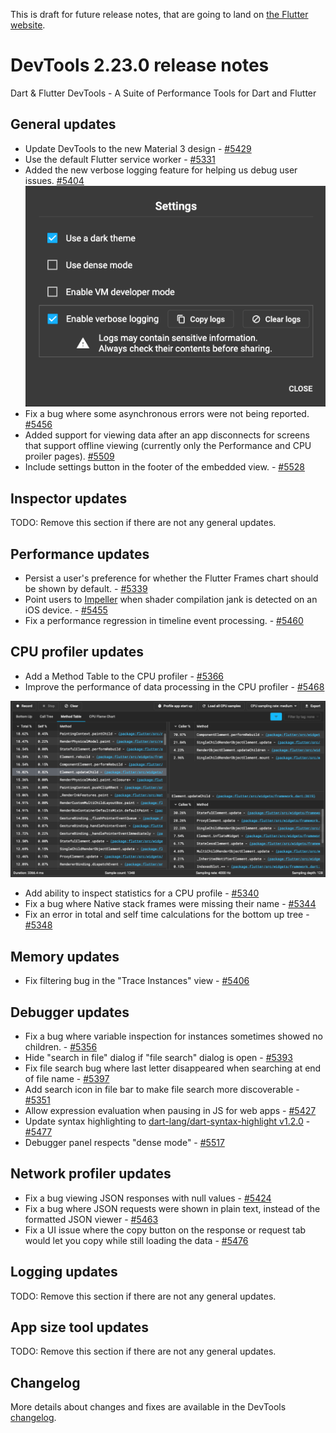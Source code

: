 This is draft for future release notes, that are going to land on
[the Flutter website](https://docs.flutter.dev/development/tools/devtools/release-notes).

# DevTools 2.23.0 release notes

Dart & Flutter DevTools - A Suite of Performance Tools for Dart and Flutter

## General updates
* Update DevTools to the new Material 3 design - [#5429](https://github.com/flutter/devtools/pull/5429)
* Use the default Flutter service worker - [#5331](https://github.com/flutter/devtools/pull/5331)
* Added the new verbose logging feature for helping us debug user issues. [#5404](https://github.com/flutter/devtools/pull/5404)
    ![verbose logging](images/verbose-logging.png "verbose_logging")
* Fix a bug where some asynchronous errors were not being reported. [#5456](https://github.com/flutter/devtools/pull/5456)
* Added support for viewing data after an app disconnects for screens that
support offline viewing (currently only the Performance and CPU proiler pages).
[#5509](https://github.com/flutter/devtools/pull/5509)
* Include settings button in the footer of the embedded view. - [#5528](https://github.com/flutter/devtools/pull/5528)

## Inspector updates
TODO: Remove this section if there are not any general updates.

## Performance updates
* Persist a user's preference for whether the Flutter Frames chart should be shown by default. - [#5339](https://github.com/flutter/devtools/pull/5339)
* Point users to [Impeller](https://github.com/flutter/flutter/wiki/Impeller) when shader compilation
jank is detected on an iOS device. - [#5455](https://github.com/flutter/devtools/pull/5455)
* Fix a performance regression in timeline event processing. - [#5460](https://github.com/flutter/devtools/pull/5460)

## CPU profiler updates
* Add a Method Table to the CPU profiler - [#5366](https://github.com/flutter/devtools/pull/5366)
* Improve the performance of data processing in the CPU profiler - [#5468](https://github.com/flutter/devtools/pull/5468)

![method table](images/image1.png "method_table")

* Add ability to inspect statistics for a CPU profile - [#5340](https://github.com/flutter/devtools/pull/5340)
* Fix a bug where Native stack frames were missing their name - [#5344](https://github.com/flutter/devtools/pull/5344)
* Fix an error in total and self time calculations for the bottom up tree - [#5348](https://github.com/flutter/devtools/pull/5348)

## Memory updates
* Fix filtering bug in the "Trace Instances" view - [#5406](https://github.com/flutter/devtools/pull/5406)

## Debugger updates
* Fix a bug where variable inspection for instances sometimes showed no children. - [#5356](https://github.com/flutter/devtools/pull/5356)
* Hide "search in file" dialog if "file search" dialog is open - [#5393](https://github.com/flutter/devtools/pull/5393)
* Fix file search bug where last letter disappeared when searching at end of file name - [#5397](https://github.com/flutter/devtools/pull/5397)
* Add search icon in file bar to make file search more discoverable - [#5351](https://github.com/flutter/devtools/issues/5351)
* Allow expression evaluation when pausing in JS for web apps - [#5427](https://github.com/flutter/devtools/pull/5427)
* Update syntax highlighting to [dart-lang/dart-syntax-highlight v1.2.0](https://github.com/dart-lang/dart-syntax-highlight/blob/master/CHANGELOG.md#120-2023-01-30) - [#5477](https://github.com/flutter/devtools/pull/5477)
* Debugger panel respects "dense mode" - [#5517](https://github.com/flutter/devtools/pull/5517)

## Network profiler updates
* Fix a bug viewing JSON responses with null values - [#5424](https://github.com/flutter/devtools/pull/5424)
* Fix a bug where JSON requests were shown in plain text, instead of the formatted JSON viewer - [#5463](https://github.com/flutter/devtools/pull/5463)
* Fix a UI issue where the copy button on the response or request tab would let you copy while still loading the data - [#5476](https://github.com/flutter/devtools/pull/5476)

## Logging updates
TODO: Remove this section if there are not any general updates.

## App size tool updates
TODO: Remove this section if there are not any general updates.

## Changelog
More details about changes and fixes are available in the DevTools
[changelog](https://github.com/flutter/devtools/blob/master/CHANGELOG.md).
